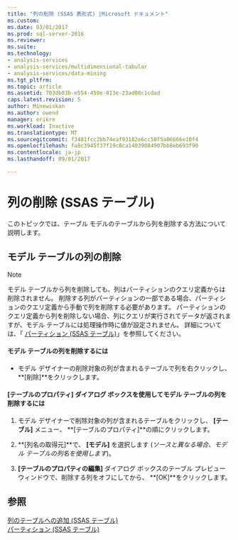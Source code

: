 ```yaml
---
title: "列の削除 (SSAS 表形式) |Microsoft ドキュメント"
ms.custom: 
ms.date: 03/01/2017
ms.prod: sql-server-2016
ms.reviewer: 
ms.suite: 
ms.technology:
- analysis-services
- analysis-services/multidimensional-tabular
- analysis-services/data-mining
ms.tgt_pltfrm: 
ms.topic: article
ms.assetid: 703db83b-e554-450e-813e-23ad08c1cdad
caps.latest.revision: 5
author: Minewiskan
ms.author: owend
manager: erikre
ms.workload: Inactive
ms.translationtype: MT
ms.sourcegitcommit: f3481fcc2bb74eaf93182e6cc58f5a06666e10f4
ms.openlocfilehash: fa8c3945f37f19c8ca14039084907bb8eb693f90
ms.contentlocale: ja-jp
ms.lasthandoff: 09/01/2017

---
```

# <a name="delete-a-column-ssas-tabular"></a>列の削除 (SSAS テーブル)
  このトピックでは、テーブル モデルのテーブルから列を削除する方法について説明します。  
  
## <a name="delete-a-model-table-column"></a>モデル テーブルの列の削除  
  
> [!NOTE]  
>  モデル テーブルから列を削除しても、列はパーティションのクエリ定義からは削除されません。 削除する列がパーティションの一部である場合、パーティションのクエリ定義から手動で列を削除する必要があります。 パーティションのクエリ定義から列を削除しない場合、列にクエリが実行されてデータが返されますが、モデル テーブルには処理操作時に値が設定されません。 詳細については、「 [パーティション (SSAS テーブル)](../../analysis-services/tabular-models/partitions-ssas-tabular.md)」を参照してください。  
  
#### <a name="to-delete-a-model-table-column"></a>モデル テーブルの列を削除するには  
  
-   モデル デザイナーの削除対象の列が含まれるテーブルで列を右クリックし、 **[削除]**をクリックします。  
  
#### <a name="to-delete-a-model-table-column-by-using-the-table-properties-dialog-box"></a>[テーブルのプロパティ] ダイアログ ボックスを使用してモデル テーブルの列を削除するには  
  
1.  モデル デザイナーで削除対象の列が含まれるテーブルをクリックし、 **[テーブル]** メニュー、  **[テーブルのプロパティ]**の順にクリックします。  
  
2.  **[列名の取得元]**で、 **[モデル]** を選択します (*ソースと異なる場合、モデル テーブルの列名を使用します*)。  
  
3.  **[テーブルのプロパティの編集]** ダイアログ ボックスのテーブル プレビュー ウィンドウで、削除する列をオフにしてから、 **[OK]**をクリックします。  
  
## <a name="see-also"></a>参照  
 [列のテーブルへの追加 (SSAS テーブル)](../../analysis-services/tabular-models/add-columns-to-a-table-ssas-tabular.md)   
 [パーティション (SSAS テーブル)](../../analysis-services/tabular-models/partitions-ssas-tabular.md)  
  
  

